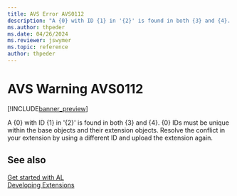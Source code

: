 ```yaml
---
title: AVS Error AVS0112
description: "A {0} with ID {1} in '{2}' is found in both {3} and {4}. {0} IDs must be unique within the base objects and their extension objects. Resolve the conflict in your extension by using a different ID and upload the extension again."
ms.author: thpeder
ms.date: 04/26/2024
ms.reviewer: jswymer
ms.topic: reference
author: thpeder
---
```


# AVS Warning AVS0112

[!INCLUDE[banner_preview](../includes/banner_preview.md)]

A {0} with ID {1} in '{2}' is found in both {3} and {4}. {0} IDs must be unique within the base objects and their extension objects. Resolve the conflict in your extension by using a different ID and upload the extension again.

## See also

[Get started with AL](../devenv-get-started.md)  
[Developing Extensions](../devenv-dev-overview.md)  